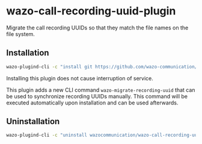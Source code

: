 # wazo-call-recording-uuid-plugin

Migrate the call recording UUIDs so that they match the file names on the file
system.

## Installation

```sh
wazo-plugind-cli -c "install git https://github.com/wazo-communication/wazo-call-recording-uuid-plugin"
```

Installing this plugin does not cause interruption of service.

This plugin adds a new CLI command `wazo-migrate-recording-uuid` that can be
used to synchronize recording UUIDs manually. This command will be executed
automatically upon installation and can be used afterwards.

## Uninstallation

```sh
wazo-plugind-cli -c "uninstall wazocommunication/wazo-call-recording-uuid"
```
